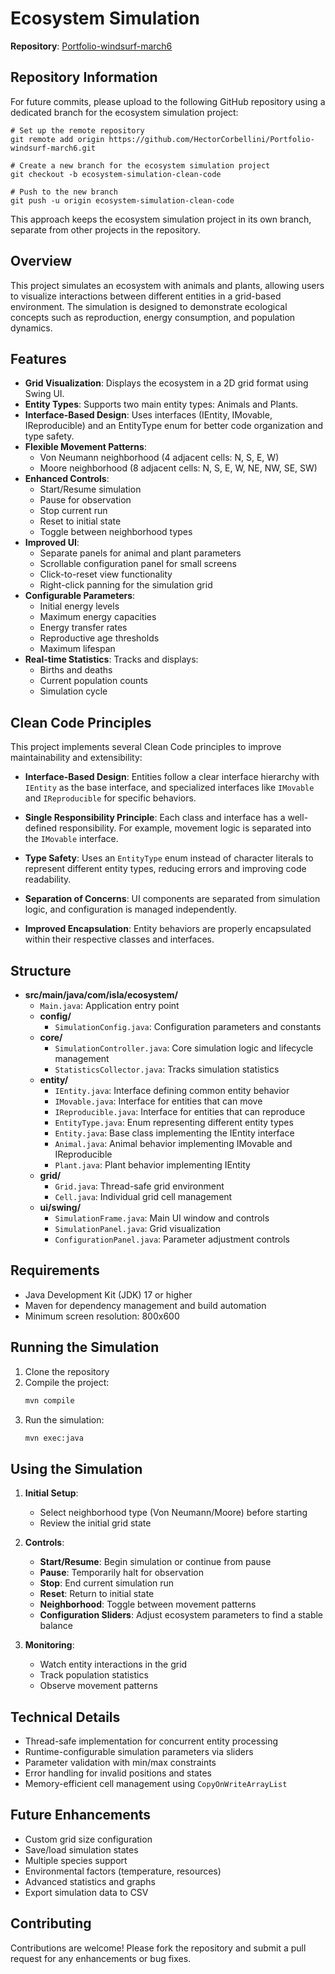# Ecosystem Simulation

**Repository**: [Portfolio-windsurf-march6](https://github.com/HectorCorbellini/Portfolio-windsurf-march6)

## Repository Information
For future commits, please upload to the following GitHub repository using a dedicated branch for the ecosystem simulation project:

```
# Set up the remote repository
git remote add origin https://github.com/HectorCorbellini/Portfolio-windsurf-march6.git

# Create a new branch for the ecosystem simulation project
git checkout -b ecosystem-simulation-clean-code

# Push to the new branch
git push -u origin ecosystem-simulation-clean-code
```

This approach keeps the ecosystem simulation project in its own branch, separate from other projects in the repository.

## Overview
This project simulates an ecosystem with animals and plants, allowing users to visualize interactions between different entities in a grid-based environment. The simulation is designed to demonstrate ecological concepts such as reproduction, energy consumption, and population dynamics.

## Features
- **Grid Visualization**: Displays the ecosystem in a 2D grid format using Swing UI.
- **Entity Types**: Supports two main entity types: Animals and Plants.
- **Interface-Based Design**: Uses interfaces (IEntity, IMovable, IReproducible) and an EntityType enum for better code organization and type safety.
- **Flexible Movement Patterns**: 
  - Von Neumann neighborhood (4 adjacent cells: N, S, E, W)
  - Moore neighborhood (8 adjacent cells: N, S, E, W, NE, NW, SE, SW)
- **Enhanced Controls**:
  - Start/Resume simulation
  - Pause for observation
  - Stop current run
  - Reset to initial state
  - Toggle between neighborhood types
- **Improved UI**:
  - Separate panels for animal and plant parameters
  - Scrollable configuration panel for small screens
  - Click-to-reset view functionality
  - Right-click panning for the simulation grid
- **Configurable Parameters**:
  - Initial energy levels
  - Maximum energy capacities
  - Energy transfer rates
  - Reproductive age thresholds
  - Maximum lifespan
- **Real-time Statistics**: Tracks and displays:
  - Births and deaths
  - Current population counts
  - Simulation cycle

## Clean Code Principles
This project implements several Clean Code principles to improve maintainability and extensibility:

- **Interface-Based Design**: Entities follow a clear interface hierarchy with `IEntity` as the base interface, and specialized interfaces like `IMovable` and `IReproducible` for specific behaviors.

- **Single Responsibility Principle**: Each class and interface has a well-defined responsibility. For example, movement logic is separated into the `IMovable` interface.

- **Type Safety**: Uses an `EntityType` enum instead of character literals to represent different entity types, reducing errors and improving code readability.

- **Separation of Concerns**: UI components are separated from simulation logic, and configuration is managed independently.

- **Improved Encapsulation**: Entity behaviors are properly encapsulated within their respective classes and interfaces.

## Structure
- **src/main/java/com/isla/ecosystem/**
  - `Main.java`: Application entry point
  - **config/**
    - `SimulationConfig.java`: Configuration parameters and constants
  - **core/**
    - `SimulationController.java`: Core simulation logic and lifecycle management
    - `StatisticsCollector.java`: Tracks simulation statistics
  - **entity/**
    - `IEntity.java`: Interface defining common entity behavior
    - `IMovable.java`: Interface for entities that can move
    - `IReproducible.java`: Interface for entities that can reproduce
    - `EntityType.java`: Enum representing different entity types
    - `Entity.java`: Base class implementing the IEntity interface
    - `Animal.java`: Animal behavior implementing IMovable and IReproducible
    - `Plant.java`: Plant behavior implementing IEntity
  - **grid/**
    - `Grid.java`: Thread-safe grid environment
    - `Cell.java`: Individual grid cell management
  - **ui/swing/**
    - `SimulationFrame.java`: Main UI window and controls
    - `SimulationPanel.java`: Grid visualization
    - `ConfigurationPanel.java`: Parameter adjustment controls

## Requirements
- Java Development Kit (JDK) 17 or higher
- Maven for dependency management and build automation
- Minimum screen resolution: 800x600

## Running the Simulation
1. Clone the repository
2. Compile the project:
   ```bash
   mvn compile
   ```
3. Run the simulation:
   ```bash
   mvn exec:java
   ```

## Using the Simulation
1. **Initial Setup**:
   - Select neighborhood type (Von Neumann/Moore) before starting
   - Review the initial grid state

2. **Controls**:
   - **Start/Resume**: Begin simulation or continue from pause
   - **Pause**: Temporarily halt for observation
   - **Stop**: End current simulation run
   - **Reset**: Return to initial state
   - **Neighborhood**: Toggle between movement patterns
   - **Configuration Sliders**: Adjust ecosystem parameters to find a stable balance

3. **Monitoring**:
   - Watch entity interactions in the grid
   - Track population statistics
   - Observe movement patterns

## Technical Details
- Thread-safe implementation for concurrent entity processing
- Runtime-configurable simulation parameters via sliders
- Parameter validation with min/max constraints
- Error handling for invalid positions and states
- Memory-efficient cell management using `CopyOnWriteArrayList`

## Future Enhancements
- Custom grid size configuration
- Save/load simulation states
- Multiple species support
- Environmental factors (temperature, resources)
- Advanced statistics and graphs
- Export simulation data to CSV

## Contributing
Contributions are welcome! Please fork the repository and submit a pull request for any enhancements or bug fixes.

